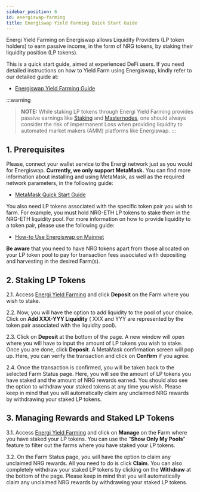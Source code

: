 ```yaml
---
sidebar_position: 6
id: energiswap-farming
title: Energiswap Yield Farming Quick Start Guide
---
```


Energi Yield Farming on Energiswap allows Liquidity Providers (LP token holders) to earn passive income, in the form of NRG tokens, by staking their liquidity position (LP tokens).

This is a quick start guide, aimed at experienced DeFi users. If you need detailed instructions on how to Yield Farm using Energiswap, kindly refer to our detailed guide at:

* [Energiswap Yield Farming Guide](./energiswap-farming-how-to.md)

:::warning
> **NOTE:** While staking LP tokens through Energi Yield Farming provides passive earnings like [Staking](https://wiki.energi.world/staking-guide) and [Masternodes](https://wiki.energi.world/masternode-guide), one should always consider the risk of Impermanent Loss when providing liquidity to automated market makers (AMM) platforms like Energiswap.
:::

## 1. Prerequisites

Please, connect your wallet service to the Energi network just as you would for Energiswap. **Currently, we only support MetaMask.** You can find more information about installing and using MetaMask, as well as the required network parameters, in the following guide:

* [MetaMask Quick Start Guide](./quickstart-metamask.md)

You also need LP tokens associated with the specific token pair you wish to farm. For example, you must hold NRG-ETH LP tokens to stake them in the NRG-ETH liquidity pool. For more information on how to provide liquidity to a token pair, please use the following guide:

* [How-to Use Energiswap on Mainnet](./energiswap-mainnet#33-add-liquidity)

**Be aware** that you need to have NRG tokens apart from those allocated on your LP token pool to pay for transaction fees associated with depositing and harvesting in the desired Farm(s).

## 2. Staking LP Tokens

2.1. Access [Energi Yield Farming](https://app.energiswap.exchange/#/farming) and click **Deposit** on the Farm where you wish to stake.

2.2. Now, you will have the option to add liquidity to the pool of your choice. Click on **Add XXX-YYY Liquidity** ( XXX and YYY are represented by the token pair associated with the liquidity pool).

2.3. Click on **Deposit** at the bottom of the page. A new window will open where you will have to input the amount of LP tokens you wish to stake. Once you are done, click **Deposit**. A MetaMask confirmation screen will pop up. Here, you can verify the transaction and click on **Confirm** if you agree.

2.4. Once the transaction is confirmed, you will be taken back to the selected Farm Status page. Here, you will see the amount of LP tokens you have staked and the amount of NRG rewards earned. You should also see the option to withdraw your staked tokens at any time you wish. Please keep in mind that you will automatically claim any unclaimed NRG rewards by withdrawing your staked LP tokens.

## 3. Managing Rewards and Staked LP Tokens

3.1. Access [Energi Yield Farming](https://app.energiswap.exchange/#/farming) and click on **Manage** on the Farm where you have staked your LP tokens. You can use the “**Show Only My Pools**” feature to filter out the farms where you have staked your LP tokens.

3.2. On the Farm Status page, you will have the option to claim any unclaimed NRG rewards. All you need to do is click **Claim**. You can also completely withdraw your staked LP tokens by clicking on the **Withdraw** at the bottom of the page. Please keep in mind that you will automatically claim any unclaimed NRG rewards by withdrawing your staked LP tokens.
